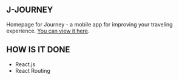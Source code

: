 ## J-JOURNEY

Homepage for Journey - a mobile app for improving your traveling experience.
[You can view it here](https://www.thejourneyapp.net/).

## HOW IS IT DONE

- React.js
- React Routing
